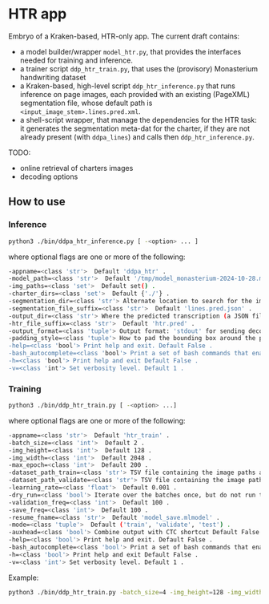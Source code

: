 # HTR app

Embryo of a Kraken-based, HTR-only app. The current draft contains:

- a model builder/wrapper `model_htr.py`, that provides the interfaces needed for training and inference.
- a trainer script `ddp_htr_train.py`, that uses the (provisory) Monasterium handwriting dataset
- a Kraken-based, high-level script `ddp_htr_inference.py` that runs inference on page images, each provided with an existing (PageXML) segmentation file, whose default path is ``<input_image_stem>.lines.pred.xml``.
- a shell-script wrapper, that manage the dependencies for the HTR task: it generates the segmentation meta-dat for the charter, if they are not already present (with `ddpa_lines`) and calls then `ddp_htr_inference.py`.

TODO: 

+ online retrieval of charters images
+ decoding options


## How to use

### Inference

```bash
python3 ./bin/ddpa_htr_inference.py [ -<option> ... ]
```

where optional flags are one or more of the following:

```bash
-appname=<class 'str'>  Default 'ddpa_htr' . 
-model_path=<class 'str'>  Default '/tmp/model_monasterium-2024-10-28.mlmodel' .
-img_paths=<class 'set'>  Default set() .
-charter_dirs=<class 'set'>  Default {'./'} .
-segmentation_dir=<class 'str'> Alternate location to search for the image segmentation data files (for testing). Default '' .
-segmentation_file_suffix=<class 'str'>  Default 'lines.pred.json' .
-output_dir=<class 'str'> Where the predicted transcription (a JSON file) is to be written. Default: in the parent folder of the charter image. Default '' .
-htr_file_suffix=<class 'str'>  Default 'htr.pred' .
-output_format=<class 'tuple'> Output format: 'stdout' for sending decoded lines on the standard output; 'json' and 'tsv' create JSON and TSV files, respectively. Default ('json', 'stdout', 'tsv') .
-padding_style=<class 'tuple'> How to pad the bounding box around the polygons: 'median'= polygon's median value, 'noise'=random noise, 'zero'=0-padding, 'none'=no padding Default ('median', 'noise', 'zero', 'none') .
-help=<class 'bool'> Print help and exit. Default False .
-bash_autocomplete=<class 'bool'> Print a set of bash commands that enable autocomplete for current program. Default False .
-h=<class 'bool'> Print help and exit Default False .
-v=<class 'int'> Set verbosity level. Default 1 .
```

### Training


```bash	
python3 ./bin/ddp_htr_train.py [ -<option> ...]
```

where optional flags are one or more of the following:

```bash
-appname=<class 'str'>  Default 'htr_train' .
-batch_size=<class 'int'>  Default 2 .
-img_height=<class 'int'>  Default 128 .
-img_width=<class 'int'>  Default 2048 .
-max_epoch=<class 'int'>  Default 200 .
-dataset_path_train=<class 'str'> TSV file containing the image paths and transcriptions. The parent folder is assumed to contain both the images and the alphabet (alphabet.tsv). 
-dataset_path_validate=<class 'str'> TSV file containing the image paths and transcriptions. The parent folder is assumed to contain both the images and the alphabet (alphabet.tsv). 
-learning_rate=<class 'float'>  Default 0.001 .
-dry_run=<class 'bool'> Iterate over the batches once, but do not run the network. Default False .
-validation_freq=<class 'int'>  Default 100 .
-save_freq=<class 'int'>  Default 100 .
-resume_fname=<class 'str'>  Default 'model_save.mlmodel' .
-mode=<class 'tuple'>  Default ('train', 'validate', 'test') .
-auxhead=<class 'bool'> Combine output with CTC shortcut Default False .
-help=<class 'bool'> Print help and exit. Default False .
-bash_autocomplete=<class 'bool'> Print a set of bash commands that enable autocomplete for current program. Default False .
-h=<class 'bool'> Print help and exit Default False .
-v=<class 'int'> Set verbosity level. Default 1 .
```

Example:

```bash	
python3 ./bin/ddp_htr_train.py -batch_size=4 -img_height=128 -img_width=3200 -max_epoch=10 -learning_rate=1e-2
```
